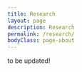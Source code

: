 ```yaml
---
title: Research
layout: page
description: Research
permalink: /research/
bodyClass: page-about
---
```


to be updated!
